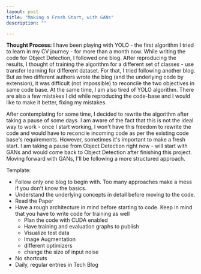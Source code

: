 ```yaml
---
layout: post
title: "Making a Fresh Start, with GANs"
description: ""

---
```




**Thought Process:** I have been playing with YOLO - the first algorithm I tried to learn in my CV journey - for more than a month now. While writing the code for Object Detection, I followed one blog. After reproducing the results, I thought of training the algorithm for a different set of classes - use transfer learning for different dataset.
For that, I tried following another blog. But as two different authors wrote the blog (and the underlying code by extension), it was difficult (not impossible) to reconcile the two objectives in same code base. At the same time, I am also tired of YOLO algorithm. There are also a few mistakes I did while reproducing the code-base and I would like to make it better, fixing my mistakes.

After contemplating for some time, I decided to rewrite the algorithm after taking a pause of some days. I am aware of the fact that this is not the ideal way to work - once I start working, I won't have this freedom to rewrite the code and would have to reconcile incoming code as per the existing code base's requirements. However, sometimes it's important to make a fresh start.
I am taking a pause from Object Detection right now - will start with GANs and would come back to Object Detection after finishing this project. Moving forward with GANs, I'll be following a more structured approach.


Template: 
- Follow only one blog to begin with. Too many approaches make a mess if you don't know the basics. 
- Understand the underlying concepts in detail before moving to the code. 
- Read the Paper
- Have a rough architecture in mind before starting to code. Keep in mind that you have to write code for training as well
	- Plan the code with CUDA enabled
	- Have training and evaluation graphs to publish
	- Visualize test data
	- Image Augmentation
	- different optimizers
	- change the size of input noise
- No shortcuts
- Daily, regular entries in Tech Blog

